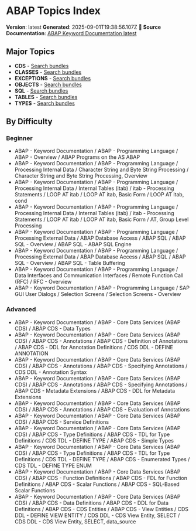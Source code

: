 # ABAP Topics Index

**Version**: latest
**Generated**: 2025-09-01T19:38:56.107Z
**📖 Source Documentation**: [ABAP Keyword Documentation latest](https://help.sap.com/doc/abapdocu_latest_index_htm/latest/en-US/index.htm)

## Major Topics

- **CDS** - [Search bundles](abap_search?query=cds)
- **CLASSES** - [Search bundles](abap_search?query=classes)
- **EXCEPTIONS** - [Search bundles](abap_search?query=exceptions)
- **OBJECTS** - [Search bundles](abap_search?query=objects)
- **SQL** - [Search bundles](abap_search?query=sql)
- **TABLES** - [Search bundles](abap_search?query=tables)
- **TYPES** - [Search bundles](abap_search?query=types)

## By Difficulty

### Beginner
- ABAP - Keyword Documentation / ABAP - Programming Language / ABAP - Overview / ABAP Programs on the AS ABAP
- ABAP - Keyword Documentation / ABAP - Programming Language / Processing Internal Data / Character String and Byte String Processing / Character String and Byte String Processing, Overview
- ABAP - Keyword Documentation / ABAP - Programming Language / Processing Internal Data / Internal Tables (itab) / itab - Processing Statements / LOOP AT itab / LOOP AT itab, Basic Form / LOOP AT itab, cond
- ABAP - Keyword Documentation / ABAP - Programming Language / Processing Internal Data / Internal Tables (itab) / itab - Processing Statements / LOOP AT itab / LOOP AT itab, Basic Form / AT, Group Level Processing
- ABAP - Keyword Documentation / ABAP - Programming Language / Processing External Data / ABAP Database Access / ABAP SQL / ABAP SQL - Overview / ABAP SQL - ABAP SQL Engine
- ABAP - Keyword Documentation / ABAP - Programming Language / Processing External Data / ABAP Database Access / ABAP SQL / ABAP SQL - Overview / ABAP SQL - Table Buffering
- ABAP - Keyword Documentation / ABAP - Programming Language / Data Interfaces and Communication Interfaces / Remote Function Call (RFC) / RFC - Overview
- ABAP - Keyword Documentation / ABAP - Programming Language / SAP GUI User Dialogs / Selection Screens / Selection Screens - Overview

### Advanced
- ABAP - Keyword Documentation / ABAP - Core Data Services (ABAP CDS) / ABAP CDS - Data Types
- ABAP - Keyword Documentation / ABAP - Core Data Services (ABAP CDS) / ABAP CDS - Annotations / ABAP CDS - Definition of Annotations / ABAP CDS - DDL for Annotation Definitions / CDS DDL - DEFINE ANNOTATION
- ABAP - Keyword Documentation / ABAP - Core Data Services (ABAP CDS) / ABAP CDS - Annotations / ABAP CDS - Specifying Annotations / CDS DDL - Annotation Syntax
- ABAP - Keyword Documentation / ABAP - Core Data Services (ABAP CDS) / ABAP CDS - Annotations / ABAP CDS - Specifying Annotations / ABAP CDS - Metadata Extensions / ABAP CDS - DDL for Metadata Extensions
- ABAP - Keyword Documentation / ABAP - Core Data Services (ABAP CDS) / ABAP CDS - Annotations / ABAP CDS - Evaluation of Annotations
- ABAP - Keyword Documentation / ABAP - Core Data Services (ABAP CDS) / ABAP CDS - Service Definitions
- ABAP - Keyword Documentation / ABAP - Core Data Services (ABAP CDS) / ABAP CDS - Type Definitions / ABAP CDS - TDL for Type Definitions / CDS TDL - DEFINE TYPE / ABAP CDS - Simple Types
- ABAP - Keyword Documentation / ABAP - Core Data Services (ABAP CDS) / ABAP CDS - Type Definitions / ABAP CDS - TDL for Type Definitions / CDS TDL - DEFINE TYPE / ABAP CDS - Enumerated Types / CDS TDL - DEFINE TYPE ENUM
- ABAP - Keyword Documentation / ABAP - Core Data Services (ABAP CDS) / ABAP CDS - Function Definitions / ABAP CDS - FDL for Function Definitions / ABAP CDS - Scalar Functions / ABAP CDS - SQL-Based Scalar Functions
- ABAP - Keyword Documentation / ABAP - Core Data Services (ABAP CDS) / ABAP CDS - Data Definitions / ABAP CDS - DDL for Data Definitions / ABAP CDS - CDS Entities / ABAP CDS - View Entities / CDS DDL - DEFINE VIEW ENTITY / CDS DDL - CDS View Entity, SELECT / CDS DDL - CDS View Entity, SELECT, data_source